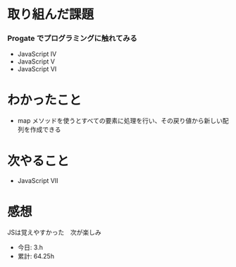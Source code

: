 # 取り組んだ課題
### Progate でプログラミングに触れてみる
* JavaScript Ⅳ
* JavaScript Ⅴ
* JavaScript Ⅵ
# わかったこと
* map メソッドを使うとすべての要素に処理を行い、その戻り値から新しい配列を作成できる
# 次やること
* JavaScript Ⅶ
# 感想
JSは覚えやすかった　次が楽しみ
* 今日: 3.h
* 累計: 64.25h
